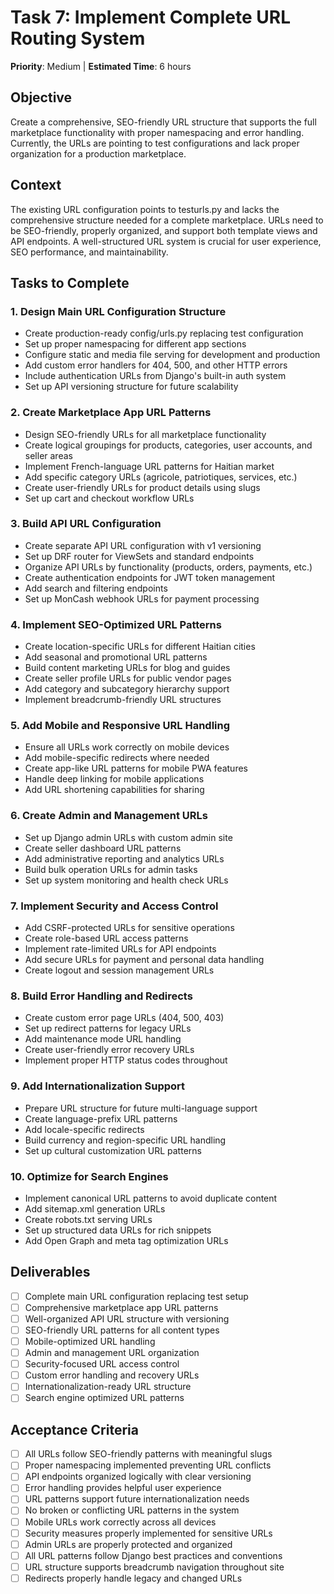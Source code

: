 # Task 7: Implement Complete URL Routing System

**Priority**: Medium | **Estimated Time**: 6 hours

## Objective

Create a comprehensive, SEO-friendly URL structure that supports the full marketplace functionality with proper namespacing and error handling. Currently, the URLs are pointing to test configurations and lack proper organization for a production marketplace.

## Context

The existing URL configuration points to testurls.py and lacks the comprehensive structure needed for a complete marketplace. URLs need to be SEO-friendly, properly organized, and support both template views and API endpoints. A well-structured URL system is crucial for user experience, SEO performance, and maintainability.

## Tasks to Complete

### 1. Design Main URL Configuration Structure
- Create production-ready config/urls.py replacing test configuration
- Set up proper namespacing for different app sections
- Configure static and media file serving for development and production
- Add custom error handlers for 404, 500, and other HTTP errors
- Include authentication URLs from Django's built-in auth system
- Set up API versioning structure for future scalability

### 2. Create Marketplace App URL Patterns
- Design SEO-friendly URLs for all marketplace functionality
- Create logical groupings for products, categories, user accounts, and seller areas
- Implement French-language URL patterns for Haitian market
- Add specific category URLs (agricole, patriotiques, services, etc.)
- Create user-friendly URLs for product details using slugs
- Set up cart and checkout workflow URLs

### 3. Build API URL Configuration
- Create separate API URL configuration with v1 versioning
- Set up DRF router for ViewSets and standard endpoints
- Organize API URLs by functionality (products, orders, payments, etc.)
- Create authentication endpoints for JWT token management
- Add search and filtering endpoints
- Set up MonCash webhook URLs for payment processing

### 4. Implement SEO-Optimized URL Patterns
- Create location-specific URLs for different Haitian cities
- Add seasonal and promotional URL patterns
- Build content marketing URLs for blog and guides
- Create seller profile URLs for public vendor pages
- Add category and subcategory hierarchy support
- Implement breadcrumb-friendly URL structures

### 5. Add Mobile and Responsive URL Handling
- Ensure all URLs work correctly on mobile devices
- Add mobile-specific redirects where needed
- Create app-like URL patterns for mobile PWA features
- Handle deep linking for mobile applications
- Add URL shortening capabilities for sharing

### 6. Create Admin and Management URLs
- Set up Django admin URLs with custom admin site
- Create seller dashboard URL patterns
- Add administrative reporting and analytics URLs
- Build bulk operation URLs for admin tasks
- Set up system monitoring and health check URLs

### 7. Implement Security and Access Control
- Add CSRF-protected URLs for sensitive operations
- Create role-based URL access patterns
- Implement rate-limited URLs for API endpoints
- Add secure URLs for payment and personal data handling
- Create logout and session management URLs

### 8. Build Error Handling and Redirects
- Create custom error page URLs (404, 500, 403)
- Set up redirect patterns for legacy URLs
- Add maintenance mode URL handling
- Create user-friendly error recovery URLs
- Implement proper HTTP status codes throughout

### 9. Add Internationalization Support
- Prepare URL structure for future multi-language support
- Create language-prefix URL patterns
- Add locale-specific redirects
- Build currency and region-specific URL handling
- Set up cultural customization URL patterns

### 10. Optimize for Search Engines
- Implement canonical URL patterns to avoid duplicate content
- Add sitemap.xml generation URLs
- Create robots.txt serving URLs
- Set up structured data URLs for rich snippets
- Add Open Graph and meta tag optimization URLs

## Deliverables

- [ ] Complete main URL configuration replacing test setup
- [ ] Comprehensive marketplace app URL patterns
- [ ] Well-organized API URL structure with versioning
- [ ] SEO-friendly URL patterns for all content types
- [ ] Mobile-optimized URL handling
- [ ] Admin and management URL organization
- [ ] Security-focused URL access control
- [ ] Custom error handling and recovery URLs
- [ ] Internationalization-ready URL structure
- [ ] Search engine optimized URL patterns

## Acceptance Criteria

- [ ] All URLs follow SEO-friendly patterns with meaningful slugs
- [ ] Proper namespacing implemented preventing URL conflicts
- [ ] API endpoints organized logically with clear versioning
- [ ] Error handling provides helpful user experience
- [ ] URL patterns support future internationalization needs
- [ ] No broken or conflicting URL patterns in the system
- [ ] Mobile URLs work correctly across all devices
- [ ] Security measures properly implemented for sensitive URLs
- [ ] Admin URLs are properly protected and organized
- [ ] All URL patterns follow Django best practices and conventions
- [ ] URL structure supports breadcrumb navigation throughout site
- [ ] Redirects properly handle legacy and changed URLs